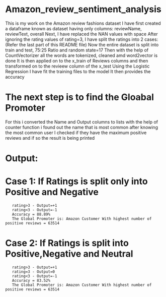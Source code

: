 # Amazon_review_sentiment_analysis
This is my work on the Amazon review fashions dataset 
I have first created a dataframe known as dataset having only columns: reviewName, reviewText, overall
Next, I have replaced the NAN values with space
After ignoring the rating values of rating=3, I have split the ratings into 2 cases: (Refer the last part of this README file)
Now the entire dataset is split into train and test, 75:25 Ratio and random state=17
Then with the help of CountVectorizer all the words are tokenized, cleaned amd word2vector is done 
It is then applied on to the x_train of Reviews columns and then transformed on to the revieew column of the x_test
Using the Logistic Regression I have fit the training files to the model
It then provides the accuracy
# The next step is to find the Gloabal Promoter 
For this i converted the Name and Output columns to lists
with the help of counter function i found out the name that is most common
after knowing the most common user I checked if they have the maximum positive reviews and if so the result is being printed
# Output:
# Case 1: If Ratings is split only into Positive and Negative
       rating>3 - Output=+1
       rating<3 - Output=-1
       Accuracy = 88.89%
       The Global Promoter is: Amazon Customer With highest number of positive reviews = 63514
# Case 2: If Ratings is split into Positive,Negative and Neutral
       rating>3 - Output=+1
       rating=3 - Output=0
       rating<3 - Output=-1
       Accuracy = 83.52%
       The Global Promoter is: Amazon Customer With highest number of positive reviews = 63514

